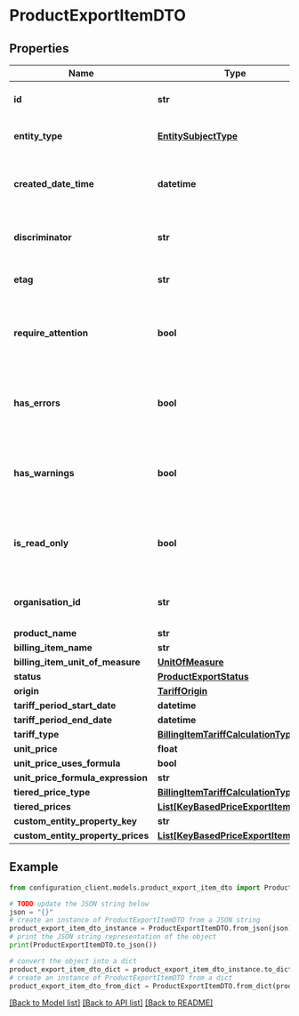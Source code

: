 # ProductExportItemDTO


## Properties

Name | Type | Description | Notes
------------ | ------------- | ------------- | -------------
**id** | **str** | Gets or sets the unique identifier. | [optional] 
**entity_type** | [**EntitySubjectType**](EntitySubjectType.md) | Gets or sets the type of the entity. | [optional] 
**created_date_time** | **datetime** | Gets or sets the date and time when the entity was created. | [optional] 
**discriminator** | **str** | Gets or sets the discriminator value. | [optional] 
**etag** | **str** | Gets or sets the ETag value. | [optional] 
**require_attention** | **bool** | Gets a value indicating whether the entity requires attention. | [optional] [readonly] 
**has_errors** | **bool** | Gets or sets a value indicating whether the entity has errors. | [optional] 
**has_warnings** | **bool** | Gets or sets a value indicating whether the entity has warnings. | [optional] 
**is_read_only** | **bool** | Gets or sets a value indicating whether the entity is read-only. | [optional] 
**organisation_id** | **str** | Gets or sets the organization identifier. | [optional] 
**product_name** | **str** |  | [optional] 
**billing_item_name** | **str** |  | [optional] 
**billing_item_unit_of_measure** | [**UnitOfMeasure**](UnitOfMeasure.md) |  | [optional] 
**status** | [**ProductExportStatus**](ProductExportStatus.md) |  | [optional] 
**origin** | [**TariffOrigin**](TariffOrigin.md) |  | [optional] 
**tariff_period_start_date** | **datetime** |  | [optional] 
**tariff_period_end_date** | **datetime** |  | [optional] 
**tariff_type** | [**BillingItemTariffCalculationType**](BillingItemTariffCalculationType.md) |  | [optional] 
**unit_price** | **float** |  | [optional] 
**unit_price_uses_formula** | **bool** |  | [optional] 
**unit_price_formula_expression** | **str** |  | [optional] 
**tiered_price_type** | [**BillingItemTariffCalculationType**](BillingItemTariffCalculationType.md) |  | [optional] 
**tiered_prices** | [**List[KeyBasedPriceExportItemDTO]**](KeyBasedPriceExportItemDTO.md) |  | [optional] 
**custom_entity_property_key** | **str** |  | [optional] 
**custom_entity_property_prices** | [**List[KeyBasedPriceExportItemDTO]**](KeyBasedPriceExportItemDTO.md) |  | [optional] 

## Example

```python
from configuration_client.models.product_export_item_dto import ProductExportItemDTO

# TODO update the JSON string below
json = "{}"
# create an instance of ProductExportItemDTO from a JSON string
product_export_item_dto_instance = ProductExportItemDTO.from_json(json)
# print the JSON string representation of the object
print(ProductExportItemDTO.to_json())

# convert the object into a dict
product_export_item_dto_dict = product_export_item_dto_instance.to_dict()
# create an instance of ProductExportItemDTO from a dict
product_export_item_dto_from_dict = ProductExportItemDTO.from_dict(product_export_item_dto_dict)
```
[[Back to Model list]](../README.md#documentation-for-models) [[Back to API list]](../README.md#documentation-for-api-endpoints) [[Back to README]](../README.md)



